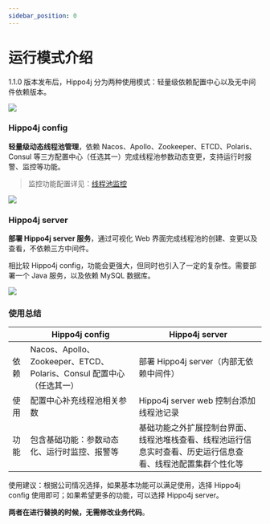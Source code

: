 ```yaml
---
sidebar_position: 0
---
```


# 运行模式介绍

1.1.0 版本发布后，Hippo4j 分为两种使用模式：轻量级依赖配置中心以及无中间件依赖版本。

![](https://oss.open8gu.com/image-20220319154626314.png)

### Hippo4j config

**轻量级动态线程池管理**，依赖 Nacos、Apollo、Zookeeper、ETCD、Polaris、Consul 等三方配置中心（任选其一）完成线程池参数动态变更，支持运行时报警、监控等功能。

> 监控功能配置详见：[线程池监控](/docs/user_docs/getting_started/config/hippo4j-config-monitor)

![](https://oss.open8gu.com/20220814_hippo4j_monitor.jpg)

### Hippo4j server

**部署 Hippo4j server 服务**，通过可视化 Web 界面完成线程池的创建、变更以及查看，不依赖三方中间件。

相比较 Hippo4j config，功能会更强大，但同时也引入了一定的复杂性。需要部署一个 Java 服务，以及依赖 MySQL 数据库。

![](https://oss.open8gu.com/1644032018254-min.gif)

### 使用总结

|      | Hippo4j config                                        | Hippo4j server                                         |
| ---- |-------------------------------------------------------|--------------------------------------------------------|
| 依赖 | Nacos、Apollo、Zookeeper、ETCD、Polaris、Consul 配置中心（任选其一） | 部署 Hippo4j server（内部无依赖中间件）                            |
| 使用 | 配置中心补充线程池相关参数                                         | Hippo4j server web 控制台添加线程池记录                          |
| 功能 | 包含基础功能：参数动态化、运行时监控、报警等                                | 基础功能之外扩展控制台界面、线程池堆栈查看、线程池运行信息实时查看、历史运行信息查看、线程池配置集群个性化等 |

使用建议：根据公司情况选择，如果基本功能可以满足使用，选择 Hippo4j config 使用即可；如果希望更多的功能，可以选择 Hippo4j server。

**两者在进行替换的时候，无需修改业务代码**。

